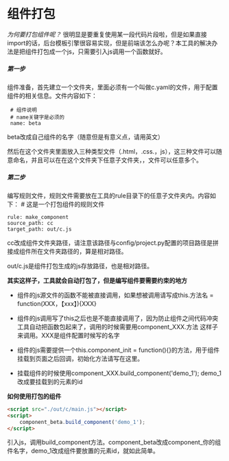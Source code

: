 # 组件打包

*为何要打包组件呢？*
很明显是要重复使用某一段代码片段啦，但是如果直接import的话，后台模板引擎很容易实现，但是前端该怎么办呢？本工具的解决办法是把组件打包成一个js，只需要引入js调用一个函数就好。

##### 第一步
组件准备，首先建立一个文件夹，里面必须有一个叫做c.yaml的文件，用于配置组件的相关信息。文件内容如下：

     # 组件说明
     # name关键字是必须的
     name: beta

beta改成自己组件的名字（随意但是有意义点，请用英文）

然后在这个文件夹里面放入三种类型文件（.html，.css.，js），这三种文件可以随意命名，并且可以在在这个文件夹下任意子文件夹，，文件可以任意多个。

##### 第二步
编写规则文件，规则文件需要放在工具的rule目录下的任意子文件夹内。内容如下：
    # 这是一个打包组件的规则文件
    
    rule: make_component
    source_path: cc
    target_path: out/c.js

cc改成组件文件夹路径，请注意该路径与config/project.py配置的项目路径是拼接成组件所在文件夹路径的，算是相对路径。

out/c.js是组件打包生成的js存放路径，也是相对路径。

**其实这样子，工具就会自动打包了，但是编写组件要需要约束的地方**

- 组件的js源文件的函数不能被直接调用，如果想被调用请写成this.方法名 = function(XXX，【xxx】){XXX}

- 组件的js调用写了this之后也是不能直接调用了，因为防止组件之间代码冲突工具自动把函数包起来了，调用的时候需要用component_XXX.方法 这样子来调用。XXX是组件配置时候写的名字

- 组件的js需要提供一个this.component_init = function(){}的方法，用于组件挂载到页面之后回调，初始化方法请写在这里。

- 挂载组件的时候使用component_XXX.build_component('demo_1'); demo_1改成要挂载到的元素的id

**如何使用打包的组件**
```html
<script src="./out/c/main.js"></script>
<script>
    component_beta.build_component('demo_1');
</script>
```
引入js，调用build_component方法。component_beta改成component_你的组件名字，demo_1改成组件要放置的元素id，就如此简单。